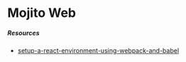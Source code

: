 # Mojito Web



##### Resources

- [setup-a-react-environment-using-webpack-and-babel](https://scotch.io/tutorials/setup-a-react-environment-using-webpack-and-babel)